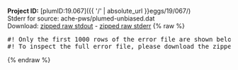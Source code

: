 **Project ID:** [plumID:19.067]({{ '/' | absolute_url }}eggs/19/067/)  
Stderr for source:  ache-pws/plumed-unbiased.dat   
Download: [zipped raw stdout](plumed-unbiased.dat.plumed.stdout.txt.zip) - [zipped raw stderr](plumed-unbiased.dat.plumed.stderr.txt.zip) 
{% raw %}
<pre>
#! Only the first 1000 rows of the error file are shown below
#! To inspect the full error file, please download the zipped raw stderr file above
</pre>
{% endraw %}

